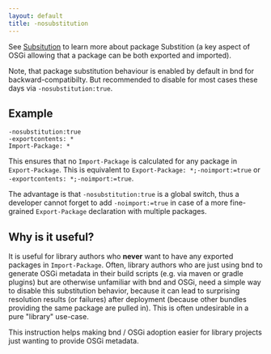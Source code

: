 ```yaml
---
layout: default
title: -nosubstitution
---
```


See [Subsitution](/chapters/170-versioning.html#substitution) to learn more about package Substition (a key aspect of OSGi allowing that a package can be both exported and imported).

Note, that package substitution behaviour is enabled by default in bnd for backward-compatibilty. But recommended to disable for most cases these days via `-nosubstitution:true`.


## Example

```
-nosubstitution:true
-exportcontents: *
Import-Package: *
```

This ensures that no `Import-Package` is calculated for any package in `Export-Package`. This is equivalent to `Export-Package: *;-noimport:=true` or `-exportcontents: *;-noimport:=true`.

The advantage is that `-nosubstitution:true` is a global switch, thus a developer cannot forget to add `-noimport:=true` in case of a more fine-grained `Export-Package` declaration with multiple packages. 

## Why is it useful?

It is useful for library authors who **never** want to have any exported packages in `Import-Package`.
Often, library authors who are just using bnd to generate OSGi metadata in their build scripts (e.g. via maven or gradle plugins) but are otherwise unfamiliar with bnd and OSGi, need a simple way to disable this substitution behavior, because it can lead to surprising resolution results (or failures) after deployment (because other bundles providing the same package are pulled in). This is often undesirable in a pure "library" use-case.

This instruction helps making bnd / OSGi adoption easier for library projects just wanting to provide OSGi metadata.
